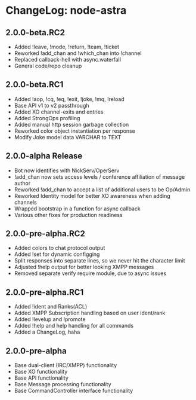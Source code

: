 # ChangeLog: node-astra

## 2.0.0-beta.RC2
* Added !leave, !mode, !return, !team, !ticket
* Reworked !add_chan and !which_chan into !channel
* Replaced callback-hell with async.waterfall
* General code/repo cleanup

## 2.0.0-beta.RC1
* Added !aop, !cq, !eq, !exit, !joke, !mq, !reload
* Base API v1 to v2 passthrough
* Added XO channel-exits and entries
* Added StrongOps profiling
* Added manual http session garbage collection
* Reworked color object instantiation per response
* Modify Joke model data VARCHAR to TEXT

## 2.0.0-alpha Release
* Bot now identifies with NickServ/OperServ
* !add_chan now sets access levels / conference affiliation of message author
* Reworked !add_chan to accept a list of additional users to be Op/Admin
* Reworked Identity model for better XO awareness when adding channels
* Wrapped bootstrap in a function for async callback
* Various other fixes for production readiness

## 2.0.0-pre-alpha.RC2
* Added colors to chat protocol output
* Added !set for dynamic configging
* Split responses into separate lines, so we never hit the character limit
* Adjusted !help output for better looking XMPP messages
* Removed separate verify require module, due to async issues

## 2.0.0-pre-alpha.RC1
* Added !ident and Ranks(ACL)
* Added XMPP Subscription handling based on user ident/rank
* Added !levelup and !promote
* Added !help and help handling for all commands
* Added a ChangeLog, haha

## 2.0.0-pre-alpha
* Base dual-client (IRC/XMPP) functionality
* Base XO functionality
* Base API functionality
* Base Message processing functionality
* Base CommandController interface functionality
